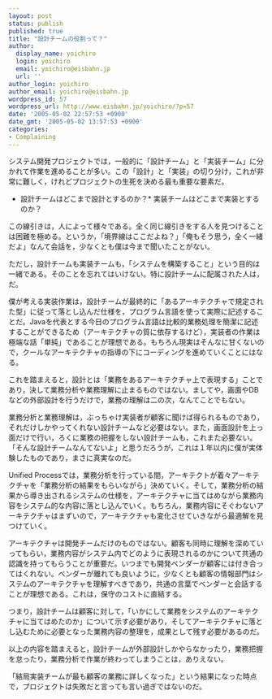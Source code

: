 ```yaml
---
layout: post
status: publish
published: true
title: "設計チームの役割って？"
author:
  display_name: yoichiro
  login: yoichiro
  email: yoichiro@eisbahn.jp
  url: ''
author_login: yoichiro
author_email: yoichiro@eisbahn.jp
wordpress_id: 57
wordpress_url: http://www.eisbahn.jp/yoichiro/?p=57
date: '2005-05-02 22:57:53 +0900'
date_gmt: '2005-05-02 13:57:53 +0900'
categories:
- Complaining
---
```


システム開発プロジェクトでは，一般的に「設計チーム」と「実装チーム」に分かれて作業を進めることが多い。この「設計」と「実装」の切り分け，これが非常に難しく，けれどプロジェクトの生死を決める最も重要な要素だ。

* 設計チームはどこまで設計とするのか？* 実装チームはどこまで実装とするのか？

この線引きは，人によって様々である。全く同じ線引きをする人を見つけることは困難を極める。というか，「境界線はここだよね？」「俺もそう思う，全く一緒だよ」なんて会話を，少なくとも僕は今まで聞いたことがない。

ただし，設計チームも実装チームも，「システムを構築すること」という目的は一緒である。そのことを忘れてはいけない。特に設計チームに配属された人は，だ。

僕が考える実装作業は，設計チームが最終的に「あるアーキテクチャで規定された型」に従って落とし込んだ仕様を，プログラム言語を使って実際に記述することだ。Javaを代表とする今日のプログラム言語は比較的業務処理を簡潔に記述することができるため（アーキテクチャの質に依存するけど），実装者の作業は極端な話「単純」であることが理想である。もちろん現実はそんなに甘くないので，クールなアーキテクチャの指導の下にコーディングを進めていくことにはなる。

これを踏まえると，設計とは「業務をあるアーキテクチャ上で表現する」ことであり，決して業務分析や業務理解に止まるものではない。ましてや，画面やDBなどの外部設計を行うだけで，業務の理解は二の次，なんてことでもない。

業務分析と業務理解は，ぶっちゃけ実装者が顧客に聞けば得られるものであり，それだけしかやってくれない設計チームなど必要はない。また，画面設計を上っ面だけで行い，ろくに業務の把握をしない設計チームも，これまた必要ない。「そんな設計チームなんてないよ」と思うだろうが，これは１年以内に僕が実体験したものであり，まさに真実なのだ。

Unified Processでは，業務分析を行っている間，アーキテクトが着々アーキテクチャを「業務分析の結果をもらいながら」決めていく。そして，業務分析の結果から導き出されるシステムの仕様を，アーキテクチャに当てはめながら業務内容をシステム的な内容に落とし込んでいく。もちろん，業務内容にそぐわないアーキテクチャはまずいので，アーキテクチャも変化させていきながら最適解を見つけていく。

アーキテクチャは開発チームだけのものではない。顧客も同時に理解を深めていってもらい，業務内容がシステム内でどのように表現されるのかについて共通の認識を持ってもらうことが重要だ。いつまでも開発ベンダーが顧客には付き合ってはくれない。ベンダーが離れても良いように，少なくとも顧客の情報部門はシステムのアーキテクチャを理解すべきであり，共通の言葉でベンダーと会話することが理想である。これは，保守のコストに直結する。

つまり，設計チームは顧客に対して，「いかにして業務をシステムのアーキテクチャに当てはめたのか」について示す必要があり，そしてアーキテクチャに落とし込むために必要となった業務内容の整理を，成果として残す必要があるのだ。

以上の内容を踏まえると，設計チームが外部設計しかやらなかったり，業務把握を怠ったり，業務分析で作業が終わってしまうことは，ありえない。

「結局実装チームが最も顧客の業務に詳しくなった」という結果になった時点で，プロジェクトは失敗だと言っても言い過ぎではないのだ。
